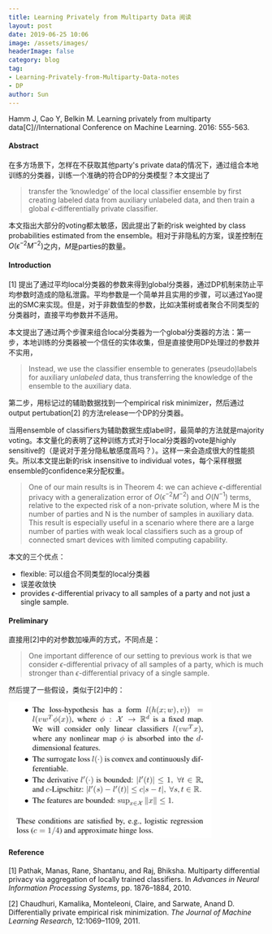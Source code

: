```yaml
---
title: Learning Privately from Multiparty Data 阅读
layout: post
date: 2019-06-25 10:06
image: /assets/images/
headerImage: false
category: blog
tag:
- Learning-Privately-from-Multiparty-Data-notes
- DP
author: Sun
---
```


Hamm J, Cao Y, Belkin M. Learning privately from multiparty data[C]//International Conference on Machine Learning. 2016: 555-563.

#### Abstract

在多方场景下，怎样在不获取其他party's private data的情况下，通过组合本地训练的分类器，训练一个准确的符合DP的分类模型？本文提出了

> transfer the ‘knowledge’ of the local classifier ensemble by first creating labeled data from auxiliary unlabeled data, and then train a global $\epsilon$-differentially private classifier.

本文指出大部分的voting都太敏感，因此提出了新的risk weighted by class probabilities estimated from the ensemble。相对于非隐私的方案，误差控制在$O(\epsilon^{-2} M^{-2})$之内，$M$是parties的数量。

#### Introduction

[1] 提出了通过平均local分类器的参数来得到global分类器，通过DP机制来防止平均参数时造成的隐私泄露。平均参数是一个简单并且实用的步骤，可以通过Yao提出的SMC来实现。但是，对于非数值型的参数，比如决策树或者聚合不同类型的分类器时，直接平均参数并不适用。

本文提出了通过两个步骤来组合local分类器为一个global分类器的方法：第一步，本地训练的分类器被一个信任的实体收集，但是直接使用DP处理过的参数并不实用，

> Instead, we use the classifier ensemble to generates (pseudo)labels for auxiliary *unlabeled* data, thus transferring the knowledge of the ensemble to the auxiliary data.

第二步，用标记过的辅助数据找到一个empirical risk minimizer，然后通过output pertubation[2] 的方法release一个DP的分类器。

当用ensemble of classifiers为辅助数据生成label时，最简单的方法就是majority voting。本文量化的表明了这种训练方式对于local分类器的vote是highly sensitive的（是说对于差分隐私敏感度高吗？）。这样一来会造成很大的性能损失。所以本文提出新的risk insensitive to individual votes，每个采样根据ensemble的confidence来分配权重。

> One of our main results is in Theorem 4: we can achieve $\epsilon$-differential privacy with a generalization error of $O(\epsilon^{-2} M^{−2})$ and $O(N^{−1})$ terms, relative to the expected risk of a non-private solution, where M is the number of parties and N is the number of samples in auxiliary data. This result is especially useful in a scenario where there are a large number of parties with weak local classifiers such as a group of connected smart devices with limited computing capability.

本文的三个优点：

* flexible: 可以组合不同类型的local分类器
* 误差收敛快
* provides $\epsilon$-differential privacy to all samples of a party and not just a single sample.

#### Preliminary

直接用[2]中的对参数加噪声的方式，不同点是：

> One important difference of our setting to previous work is that we consider $\epsilon$-differential privacy of all samples of a party, which is much stronger than $\epsilon$-differential privacy of a single sample. 

然后提了一些假设，类似于[2]中的：

<img src="/assets/images/snapshot4paper/icml16-assume.png " width = "400" align=center />





#### Reference

[1] Pathak, Manas, Rane, Shantanu, and Raj, Bhiksha. Multiparty differential privacy via aggregation of locally trained classifiers. In *Advances in Neural Information Processing Systems*, pp. 1876–1884, 2010.

[2] Chaudhuri, Kamalika, Monteleoni, Claire, and Sarwate, Anand D. Differentially private empirical risk minimization. *The Journal of Machine Learning Research*, 12:1069–1109, 2011.
